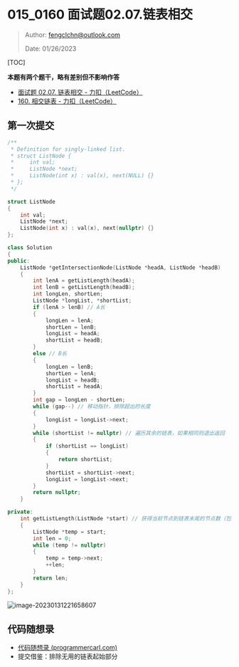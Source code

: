 # 015_0160 面试题02.07.链表相交

> Author: fengclchn@outlook.com
>
> Date: 01/26/2023

[TOC]

**本题有两个题干，略有差别但不影响作答**

* [面试题 02.07. 链表相交 - 力扣（LeetCode）](https://leetcode.cn/problems/intersection-of-two-linked-lists-lcci/)
* [160. 相交链表 - 力扣（LeetCode）](https://leetcode.cn/problems/intersection-of-two-linked-lists/)

## 第一次提交

```c++
/**
 * Definition for singly-linked list.
 * struct ListNode {
 *     int val;
 *     ListNode *next;
 *     ListNode(int x) : val(x), next(NULL) {}
 * };
 */

struct ListNode
{
    int val;
    ListNode *next;
    ListNode(int x) : val(x), next(nullptr) {}
};

class Solution
{
public:
    ListNode *getIntersectionNode(ListNode *headA, ListNode *headB)
    {
        int lenA = getListLength(headA);
        int lenB = getListLength(headB);
        int longLen, shortLen;
        ListNode *longList, *shortList;
        if (lenA > lenB) // A长
        {
            longLen = lenA;
            shortLen = lenB;
            longList = headA;
            shortList = headB;
        }
        else // B长
        {
            longLen = lenB;
            shortLen = lenA;
            longList = headB;
            shortList = headA;
        }
        int gap = longLen - shortLen;
        while (gap--) // 移动指针，排除超出的长度
        {
            longList = longList->next;
        }
        while (shortList != nullptr) // 遍历其余的链表，如果相同则退出返回
        {
            if (shortList == longList)
            {
                return shortList;
            }
            shortList = shortList->next;
            longList = longList->next;
        }
        return nullptr;
    }

private:
    int getListLength(ListNode *start) // 获得当前节点到链表末尾的节点数（包括start）
    {
        ListNode *temp = start;
        int len = 0;
        while (temp != nullptr)
        {
            temp = temp->next;
            ++len;
        }
        return len;
    }
};
```

![image-20230131221658607](https://histone-obs.obs.cn-southwest-2.myhuaweicloud.com/noteImg/image-20230131221658607.png)

## 代码随想录

* [代码随想录 (programmercarl.com)](https://www.programmercarl.com/面试题02.07.链表相交.html)
* 提交借鉴：排除无用的链表起始部分